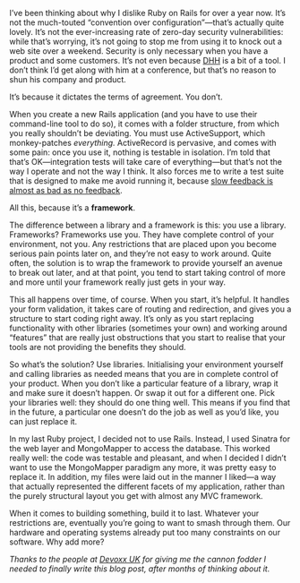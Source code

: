 I’ve been thinking about why I dislike Ruby on Rails for over a year
now. It’s not the much-touted “convention over configuration”—that’s
actually quite lovely. It’s not the ever-increasing rate of zero-day
security vulnerabilities: while that’s worrying, it’s not going to stop
me from using it to knock out a web site over a weekend. Security is
only necessary when you have a product and some customers. It’s not even
because [DHH](https://twitter.com/dhh) is a bit of a tool. I don’t think
I’d get along with him at a conference, but that’s no reason to shun his
company and product.

It’s because it dictates the terms of agreement. You don’t.

When you create a new Rails application (and you have to use their
command-line tool to do so), it comes with a folder structure, from
which you really shouldn’t be deviating. You must use ActiveSupport,
which monkey-patches *everything.* ActiveRecord is pervasive, and comes
with some pain: once you use it, nothing is testable in isolation. I’m
told that that’s OK—integration tests will take care of everything—but
that’s not the way I operate and not the way I think. It also forces me
to write a test suite that is designed to make me avoid running it,
because [slow feedback is almost as bad as no
feedback](http://www.jbrains.ca/permalink/integrated-tests-are-a-scam-part-1).

All this, because it’s a **framework**.

The difference between a library and a framework is this: you use a
library. Frameworks? Frameworks use you. They have complete control of
your environment, not you. Any restrictions that are placed upon you
become serious pain points later on, and they’re not easy to work
around. Quite often, the solution is to wrap the framework to provide
yourself an avenue to break out later, and at that point, you tend to
start taking control of more and more until your framework really just
gets in your way.

This all happens over time, of course. When you start, it’s helpful. It
handles your form validation, it takes care of routing and redirection,
and gives you a structure to start coding right away. It’s only as you
start replacing functionality with other libraries (sometimes your own)
and working around “features” that are really just obstructions that you
start to realise that your tools are not providing the benefits they
should.

So what’s the solution? Use libraries. Initialising your environment
yourself and calling libraries as needed means that you are in complete
control of your product. When you don’t like a particular feature of a
library, wrap it and make sure it doesn’t happen. Or swap it out for a
different one. Pick your libraries well: they should do one thing well.
This means if you find that in the future, a particular one doesn’t do
the job as well as you’d like, you can just replace it.

In my last Ruby project, I decided not to use Rails. Instead, I used
Sinatra for the web layer and MongoMapper to access the database. This
worked really well: the code was testable and pleasant, and when I
decided I didn’t want to use the MongoMapper paradigm any more, it was
pretty easy to replace it. In addition, my files were laid out in the
manner I liked—a way that actually represented the different facets of
my application, rather than the purely structural layout you get with
almost any MVC framework.

When it comes to building something, build it to last. Whatever your
restrictions are, eventually you’re going to want to smash through them.
Our hardware and operating systems already put too many constraints on
our software. Why add more?

*Thanks to the people at [Devoxx
UK](http://devoxx.com/display/UK13/Home) for giving me the cannon fodder
I needed to finally write this blog post, after months of thinking about
it.*
